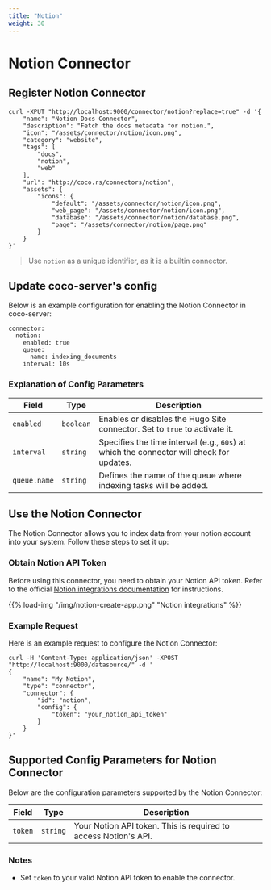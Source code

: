 ```yaml
---
title: "Notion"
weight: 30
---
```


# Notion Connector

## Register Notion Connector

```shell
curl -XPUT "http://localhost:9000/connector/notion?replace=true" -d '{
    "name": "Notion Docs Connector",
    "description": "Fetch the docs metadata for notion.",
    "icon": "/assets/connector/notion/icon.png",
    "category": "website", 
    "tags": [
        "docs",
        "notion",
        "web"
    ], 
    "url": "http://coco.rs/connectors/notion",
    "assets": {
        "icons": {
            "default": "/assets/connector/notion/icon.png",
            "web_page": "/assets/connector/notion/icon.png",
            "database": "/assets/connector/notion/database.png",
            "page": "/assets/connector/notion/page.png"
        }
    }
}'
```


> Use `notion` as a unique identifier, as it is a builtin connector.


## Update coco-server's config

Below is an example configuration for enabling the Notion Connector in coco-server:

```shell
connector:
  notion:
    enabled: true
    queue:
      name: indexing_documents
    interval: 10s
```

### Explanation of Config Parameters

| **Field**      | **Type**  | **Description**                                                                 |
|-----------------|-----------|---------------------------------------------------------------------------------|
| `enabled`      | `boolean` | Enables or disables the Hugo Site connector. Set to `true` to activate it.      |
| `interval`     | `string`  | Specifies the time interval (e.g., `60s`) at which the connector will check for updates. |
| `queue.name`   | `string`  | Defines the name of the queue where indexing tasks will be added.               |

## Use the Notion Connector

The Notion Connector allows you to index data from your notion account into your system. Follow these steps to set it up:

### Obtain Notion API Token

Before using this connector, you need to obtain your Notion API token. Refer to the official [Notion integrations documentation](https://www.notion.so/profile/integrations) for instructions.

{{% load-img "/img/notion-create-app.png" "Notion integrations" %}}


### Example Request

Here is an example request to configure the Notion Connector:

```shell
curl -H 'Content-Type: application/json' -XPOST "http://localhost:9000/datasource/" -d '
{
    "name": "My Notion",
    "type": "connector",
    "connector": {
        "id": "notion",
        "config": {
            "token": "your_notion_api_token"
        }
    }
}'
```

## Supported Config Parameters for Notion Connector

Below are the configuration parameters supported by the Notion Connector:

| **Field**               | **Type**  | **Description**                                                                                  |
|--------------------------|-----------|--------------------------------------------------------------------------------------------------|
| `token`                 | `string`  | Your Notion API token. This is required to access Notion's API.                                    |

### Notes

- Set `token` to your valid Notion API token to enable the connector.
